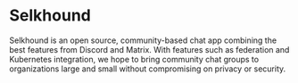 # Selkhound

Selkhound is an  open source, community-based chat app combining the best features from Discord and Matrix. With features such as federation and Kubernetes integration, we hope to bring community chat groups to organizations large and small without compromising on privacy or security.
